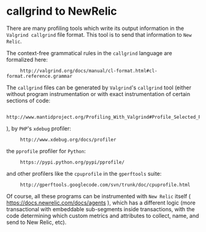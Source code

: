 # callgrind to NewRelic

There are many profiling tools which write its output information in the `Valgrind callgrind` file format.
This tool is to send that information to `New Relic`.

The context-free grammatical rules in the `callgrind` language are formalized here:

         http://valgrind.org/docs/manual/cl-format.html#cl-format.reference.grammar

The `callgrind` files can be generated by `Valgrind`'s `callgrind` tool (either without program instrumentation or with exact instrumentation of certain sections of code:

         http://www.mantidproject.org/Profiling_With_Valgrind#Profile_Selected_Portions_of_the_Code
), by `PHP`'s `xdebug` profiler:

         http://www.xdebug.org/docs/profiler

the `pprofile` profiler for `Python`:

         https://pypi.python.org/pypi/pprofile/
         
and other profilers like the `cpuprofile` in the `gperftools` suite:

         http://gperftools.googlecode.com/svn/trunk/doc/cpuprofile.html

Of course, all these programs can be instrumented with `New Relic` itself ( https://docs.newrelic.com/docs/agents ), which has a different logic (more transactional with embeddable sub-segments inside transactions, with the code determining which custom metrics and attributes to collect, name, and send to New Relic, etc).
